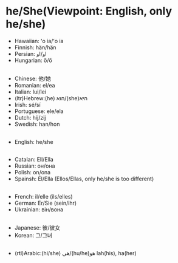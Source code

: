 # he/She(Viewpoint: English, only he/she)
- Hawaiian: ʻo ia/ʻo ia 
- Finnish: hän/hän
- Persian: او/او
- Hungarian: ő/ő
##
- Chinese: 他/她
- Romanian: el/ea
- Italian: lui/lei
- (ltr)Hebrew:(he) הוא/(she)היא
- Irish: sé/sí
- Portuguese: ele/ela
- Dutch: hij/zij
- Swedish: han/hon
##
- English: he/she
##
- Catalan: Ell/Ella
- Russian: он/она
- Polish: on/ona
- Spainsh: Él/Ella (Ellos/Ellas, only he/she is too different)
##
- French: il/elle (ils/elles)
- German: Er/Sie (sein/ihr)
- Ukrainian: він/вона
##
- Japanese: 彼/彼女
- Korean: 그/그녀
##
- (rtl)Arabic:(hi/she) هي/(hu/he)هو lah(his), ha(her)
